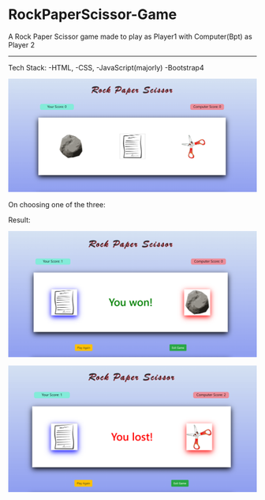 # RockPaperScissor-Game
A Rock Paper Scissor game made to play as Player1 with Computer(Bpt) as Player 2

---

Tech Stack: 
-HTML, 
-CSS, 
-JavaScript(majorly) 
-Bootstrap4


![](images/screenshot1.png)

On choosing one of the three:


Result:

![](images/screenshot2.png)

![](images/screenshot3.png)
